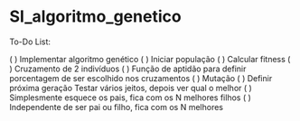 # SI_algoritmo_genetico

To-Do List:

( ) Implementar algoritmo genético
	( ) Iniciar população
	( ) Calcular fitness
	( ) Cruzamento de 2 indivíduos
		( ) Função de aptidão para definir porcentagem de ser escolhido nos cruzamentos
	( ) Mutação
	( ) Definir próxima geração
		Testar vários jeitos, depois ver qual o melhor
		( ) Simplesmente esquece os pais, fica com os N melhores filhos
		( ) Independente de ser pai ou filho, fica com os N melhores
